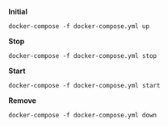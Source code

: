 
__Initial__

```docker-compose -f docker-compose.yml up```

__Stop__

```docker-compose -f docker-compose.yml stop```

__Start__

```docker-compose -f docker-compose.yml start```

__Remove__

```docker-compose -f docker-compose.yml down```